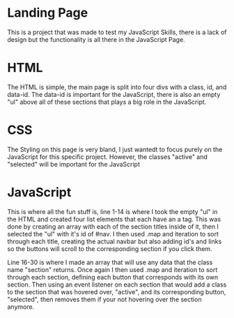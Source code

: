 # Landing Page

This is a project that was made to test my JavaScript Skills, there is a lack of design but the functionality is all there in the JavaScript Page.

# HTML 

The HTML is simple, the main page is split into four divs with a class, id, and data-id. The data-id is important for the JavaScript, there is also an empty "ul" above all of these sections that plays a big role in the JavaScript.

# CSS

The Styling on this page is very bland, I just wantedt to focus purely on the JavaScript for this specific project. However, the classes "active" and "selected" will be important for the JavaScript

# JavaScript

This is where all the fun stuff is, line 1-14 is where I took the empty "ul" in the HTML and created four list elements that each have an a tag. This was done by creating an array with each of the section titles inside of it, then I selected the "ul" with it's id of #nav. I then used .map and iteration to sort through each title, creating the actual navbar but also adding id's and links so the buttons will scroll to the corresponding section if you click them.

Line 16-30 is where I made an array that will use any data that the class name "section" returns. Once again I then used .map and iteration to sort through each section, defining each button that corresponds with its own section. Then using an event listener on each section that would add a class to the section that was hovered over, "active", and its corresponding button, "selected", then removes them if your not hovering over the section anymore.